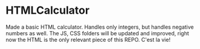 # HTMLCalculator
Made a basic HTML calculator. Handles only integers, but handles negative numbers as well.
The JS, CSS folders will be updated and improved, right now the HTML is the only relevant piece of this REPO.
C'est la vie!
